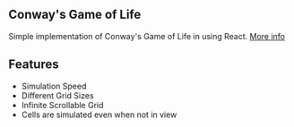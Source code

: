 ## Conway's Game of Life

Simple implementation of Conway's Game of Life in using React. [More info](https://en.wikipedia.org/wiki/Conway%27s_Game_of_Life)

## Features

- Simulation Speed
- Different Grid Sizes
- Infinite Scrollable Grid
- Cells are simulated even when not in view
